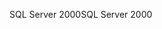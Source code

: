 <span data-ttu-id="7e363-101">SQL Server 2000</span><span class="sxs-lookup"><span data-stu-id="7e363-101">SQL Server 2000</span></span>